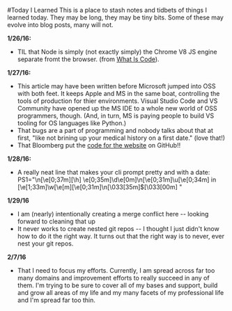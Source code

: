 #Today I Learned
This is a place to stash notes and tidbets of things I learned today. They may be long, they may be tiny bits. Some of these may evolve into blog posts, many will not.

**1/26/16:**
* TIL that Node is simply (not exactly simply) the Chrome V8 JS engine separate fromt the browser. (from [What Is Code](http://www.bloomberg.com/graphics/2015-paul-ford-what-is-code/#grabbag)).

**1/27/16:**
* This article may have been written before Microsoft jumped into OSS with both feet. It keeps Apple and MS in the same boat, controlling the tools of production for thier environments. Visual Studio Code and VS Community have opened up the MS IDE to a whole new world of OSS programmers, though. (And, in turn, MS is paying people to build VS tooling for OS languages like Python.)
* That bugs are a part of programming and nobody talks about that at first, "like not brining up your medical history on a first date." (love that!)
* That Bloomberg put the [code for the website](https://github.com/BloombergMedia/whatiscode) on GitHub!!

**1/28/16:**
* A really neat line that makes your cli prompt pretty and with a date: PS1="\n\[\e[0;37m\][\h] \e[0;35m\]\d\e[0m\]\n\[\e[0;31m\]\u\[\e[0;34m\] in \[\e[1;33m\]\w\[\e[m\]\[\e[0;31m\]\n\[\033[35m\]$\[\033[00m\] "

**1/29/16**
* I am (nearly) intentionally creating a merge conflict here -- looking forward to cleaning that up
* It never works to create nested git repos -- I thought I just didn't know how to do it the right way. It turns out that the right way is to never, ever nest your git repos.

**2/7/16**
* That I need to focus my efforts. Currently, I am spread across far too many domains and improvement efforts to really succeed in any of them. I'm trying to be sure to cover all of my bases and support, build and grow all areas of my life and my many facets of my professional life and I'm spread far too thin.
